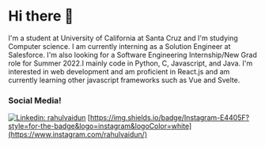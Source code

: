 
<!--
**rvaidun/rvaidun** is a ✨ _special_ ✨ repository because its `README.md` (this file) appears on your GitHub profile.


-->
# Hi there 👋
I'm a student at University of California at Santa Cruz and I'm studying Computer science. I am currently interning as a Solution Engineer at Salesforce. I'm also looking for a Software Engineering Internship/New Grad role for Summer 2022.I mainly code in Python, C, Javascript, and Java. I'm interested in web development and am proficient in React.js and am currently learning other javascript frameworks such as Vue and Svelte. 


### Social Media!
[![Linkedin: rahulvaidun](https://img.shields.io/badge/-rahulvaidun-blue?style=flat-square&logo=Linkedin&logoColor=white&link=https://www.linkedin.com/in/rahulvaidun/)](https://www.linkedin.com/in/rahulvaidun/)
[https://img.shields.io/badge/Instagram-E4405F?style=for-the-badge&logo=instagram&logoColor=white](https://www.instagram.com/rahulvaidun/)
